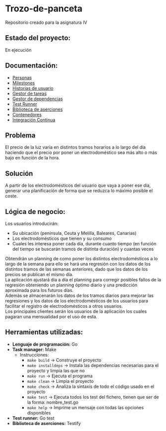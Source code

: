 # Trozo-de-panceta
Repositorio creado para la asignatura IV    

## Estado del proyecto:   
En ejecución    

## Documentación:  
- [Personas](https://github.com/luistf24/Trozo-de-panceta/blob/objetivo-1/docs/personas.md)   
- [Milestones](https://github.com/luistf24/Trozo-de-panceta/blob/objetivo-1/docs/milestones.md)   
- [Historias de usuario](https://github.com/luistf24/Trozo-de-panceta/blob/objetivo-1/docs/user-stories.md)    
- [Gestor de tareas](https://github.com/luistf24/Trozo-de-panceta/blob/objetivo-3/docs/gestor-de-tareas.md)    
- [Gestor de dependencias](https://github.com/luistf24/Trozo-de-panceta/blob/objetivo-3/docs/gestor-de-dependencias.md)    
- [Test Runner](https://github.com/luistf24/Trozo-de-panceta/blob/objetivo-4/docs/test-runners.md)    
- [Biblioteca de aserciones](https://github.com/luistf24/Trozo-de-panceta/blob/objetivo-4/docs/biblioteca-de-aserciones.md)    
- [Contenedores](https://github.com/luistf24/Trozo-de-panceta/blob/objetivo-5/docs/docker.md)     
- [Integración Continua](https://github.com/luistf24/Trozo-de-panceta/blob/objetivo-6/docs/integracion-continua.md)     

## Problema   
El precio de la luz varía en distintos tramos horarios a lo largo del día haciendo que el precio por poner un electrodoméstico sea más alto o más bajo en función de la hora. 

## Solución
A partir de los electrodomésticos del usuario que vaya a poner ese día, generar una planificación de forma que se reduzca lo máximo posible el coste.

## Lógica de negocio:   
Los usuarios introducirán:    
- Su ubicación (península, Ceuta y Melilla, Baleares, Canarias)    
- Los electrodomésticos que tienen y su consumo   
- Cuales les interesa poner cada día, durante cuanto tiempo (en función del tiempo se buscarán tramos de distinta duración) y cuantas veces    

Obtendrán un planning de como poner los distintos electrodomésticos a lo largo de la semana para ello se hará una regresión con los datos de los distintos tramos de las semanas anteriores, dado que los datos de los precios se publican el mismo día.    
La aplicación ajustará día a día el planning para corregir posibles fallos de la regresión obteniendo un planning óptimo diario y una predicción aproximada para los futuros días.    
Además se almacenarán los datos de los tramos diarios para mejorar las regresiones y los datos de los electrodomésticos de los usuarios para facilitar el registro de electrodomésticos a otros usuarios.            
Los principales clientes serán los usuarios de la aplicación los cuales pagaran una mensualidad por el uso de esta.   

## Herramientas utilizadas:     
- **Lenguaje de programación:** Go      
- **Task manager:** Make     
	- Instrucciones:     
		- ``make build`` -> Construye el proyecto    
		- ``make installdeps`` -> Instala las dependencias necesarias para el proyecto y limpia las que no     
		- ``make run`` -> Ejecuta el programa     
		- ``make clean`` -> Limpia el proyecto     
		- ``make check`` -> Analiza la sintaxis de todo el código usado en el proyecto     
		- ``make test`` -> Ejecuta todos los test del fichero, tienen que ser de la forma: nombre_test.go     
		- ``make help`` -> Imprime un mensaje con todas las opciones disponibles     
- **Test runner:** Go test    
- **Biblioteca de aserciones:** Testify    

